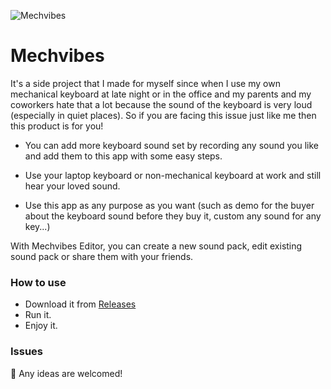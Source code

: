 ![Mechvibes](https://i.imgur.com/78qUULA.jpg)

# Mechvibes

It's a side project that I made for myself since when I use my own mechanical keyboard at late night or in the office and my parents and my coworkers hate that a lot because the sound of the keyboard is very loud (especially in quiet places). So if you are facing this issue just like me then this product is for you!

- You can add more keyboard sound set by recording any sound you like and add them to this app with some easy steps.

- Use your laptop keyboard or non-mechanical keyboard at work and still hear your loved sound.

- Use this app as any purpose as you want (such as demo for the buyer about the keyboard sound before they buy it, custom any sound for any key...)

With Mechvibes Editor, you can create a new sound pack, edit existing sound pack or share them with your friends.

### How to use

- Download it from [Releases](https://github.com/hainguyents13/mechvibes/releases/latest)
- Run it.
- Enjoy it.

### Issues

🤝 Any ideas are welcomed!
